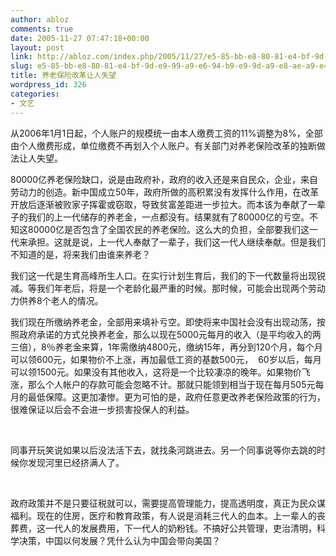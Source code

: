 ```yaml
---
author: abloz
comments: true
date: 2005-11-27 07:47:18+00:00
layout: post
link: http://abloz.com/index.php/2005/11/27/e5-85-bb-e8-80-81-e4-bf-9d-e9-99-a9-e6-94-b9-e9-9d-a9-e8-ae-a9-e4-ba-ba-e5-a4-b1-e6-9c-9b/
slug: e5-85-bb-e8-80-81-e4-bf-9d-e9-99-a9-e6-94-b9-e9-9d-a9-e8-ae-a9-e4-ba-ba-e5-a4-b1-e6-9c-9b
title: 养老保险改革让人失望
wordpress_id: 326
categories:
- 文艺
---
```


从2006年1月1日起，个人账户的规模统一由本人缴费工资的11%调整为8%，全部由个人缴费形成，单位缴费不再划入个人账户。有关部门对养老保险改革的独断做法让人失望。




80000亿养老保险缺口，说是由政府补，政府的收入还是来自民众，企业，来自劳动力的创造。新中国成立50年，政府所做的高积累没有发挥什么作用，在改革开放后逐渐被败家子挥霍或窃取，导致贫富差距进一步拉大。而本该为奉献了一辈子的我们的上一代储存的养老金，一点都没有。结果就有了80000亿的亏空。不知这80000亿是否包含了全国农民的养老保险。这么大的负担，全部要我们这一代来承担。这就是说，上一代人奉献了一辈子，我们这一代人继续奉献。但是我们不知道的是，将来我们由谁来养老？




我们这一代是生育高峰所生人口。在实行计划生育后，我们的下一代数量将出现锐减。等我们年老后，将是一个老龄化最严重的时候。那时候，可能会出现两个劳动力供养8个老人的情况。




我们现在所缴纳养老金，全部用来填补亏空。即使将来中国社会没有出现动荡，按照政府承诺的方式兑换养老金，那么以现在5000元每月的收入（是平均收入的两三倍），8％养老金来算，1年需缴纳4800元，缴纳15年，再分到120个月，每个月可以领600元，如果物价不上涨，再加最低工资的基数500元，  60岁以后，每月可以领1500元。如果没有其他收入，这将是一个比较凄凉的晚年。如果物价飞涨，那么个人帐户的存款可能会忽略不计。那就只能领到相当于现在每月505元每月的最低保障。这更加凄惨。更为可怕的是，政府任意更改养老保险政策的行为，很难保证以后会不会进一步损害投保人的利益。




 




同事开玩笑说如果以后没法活下去，就找条河跳进去。另一个同事说等你去跳的时候你发现河里已经挤满人了。




 




政府政策并不是只要征税就可以，需要提高管理能力，提高透明度，真正为民众谋福利。现在的住房，医疗和教育政策，有人说是消耗三代人的血本。上一辈人的丧葬费，这一代人的发展费用，下一代人的奶粉钱。不搞好公共管理，吏治清明，科学决策，中国以何发展？凭什么认为中国会带向美国？
